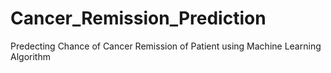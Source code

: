 # Cancer_Remission_Prediction
 Predecting Chance of Cancer Remission of Patient using Machine Learning Algorithm

